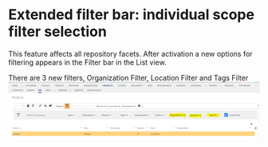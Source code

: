 # Extended filter bar: individual scope filter selection

This feature affects all repository facets. After activation a new options for filtering appears in the Filter bar in the List view.

There are 3 new filters, Organization Filter, Location Filter and Tags Filter
![screen](../media/extendFilterBar.png)

